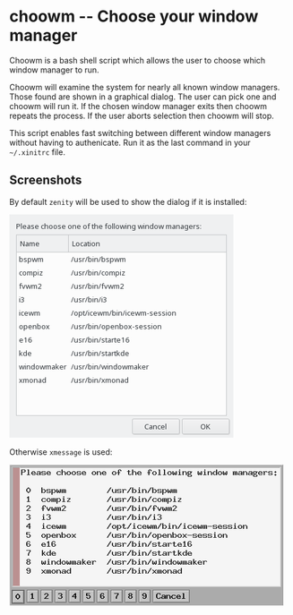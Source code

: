 # choowm -- Choose your window manager

Choowm is a bash shell script which
allows the user to choose which
window manager to run.

Choowm will examine the system for nearly
all known window managers.
Those found are shown in a graphical dialog.
The user can pick one and choowm will run it.
If the chosen window manager exits then
choowm repeats the process.
If the user aborts selection then choowm will stop.

This script enables fast switching
between different window managers
without having to authenicate.
Run it as the last command in your `~/.xinitrc` file.

## Screenshots

By default `zenity` will be used to show the dialog
if it is installed:

![choowm using zenity](/images/choowm-zenity.png)

Otherwise `xmessage` is used:

![choowm using xmessage](/images/choowm-xmessage.png)

